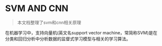 # SVM AND CNN

> 本文档整理了svm和cnn相关原理

在机器学习中，支持向量机(英文名support vector machine，常简称SVM)是在分类和回归分析中分析数据的监督式学习模型与相关的学习算法。
